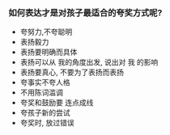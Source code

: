 ### 如何表达才是对孩子最适合的夸奖方式呢?
- 夸努力,不夸聪明
- 表扬毅力
- 表扬要明确而具体
- 表扬可以从 我的角度出发, 说出对 我 的影响
- 表扬要真心, 不要为了表扬而表扬
- 夸事实不夸人格
- 不用陈词滥调
- 夸奖和鼓励要 连点成线
- 夸孩子新的尝试
- 夸奖时, 放过错误